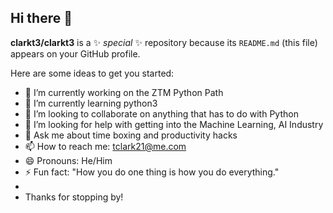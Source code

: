## Hi there 👋


**clarkt3/clarkt3** is a ✨ _special_ ✨ repository because its `README.md` (this file) appears on your GitHub profile.

Here are some ideas to get you started:

- 🔭 I’m currently working on the ZTM Python Path
- 🌱 I’m currently learning python3
- 👯 I’m looking to collaborate on anything that has to do with Python
- 🤔 I’m looking for help with getting into the Machine Learning, AI Industry
- 💬 Ask me about time boxing and productivity hacks
- 📫 How to reach me: tclark21@me.com
- 😄 Pronouns: He/Him
- ⚡ Fun fact: "How you do one thing is how you do everything."
-
- Thanks for stopping by!

